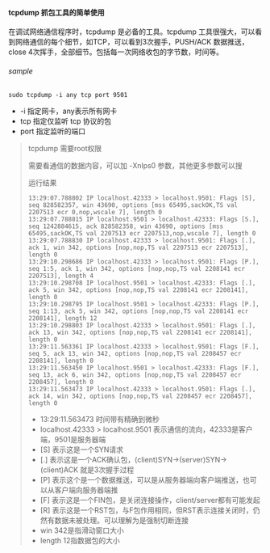 #### tcpdump 抓包工具的简单使用

在调试网络通信程序时，tcpdump 是必备的工具。tcpdump 工具很强大，可以看到网络通信的每个细节，如TCP，可以看到3次握手，PUSH/ACK 数据推送，close 4次挥手，全部细节。包括每一次网络收包的字节数，时间等。

###### sample

```shell
sudo tcpdump -i any tcp port 9501
```

- -i 指定网卡，any表示所有网卡
- tcp 指定仅监听 tcp 协议的包
- port 指定监听的端口

> tcpdump 需要root权限
>
> 需要看通信的数据内容，可以加 -Xnlps0 参数，其他更多参数可以搜
>
> 运行结果
>
> ```shell
> 13:29:07.788802 IP localhost.42333 > localhost.9501: Flags [S], seq 828582357, win 43690, options [mss 65495,sackOK,TS val 2207513 ecr 0,nop,wscale 7], length 0
> 13:29:07.788815 IP localhost.9501 > localhost.42333: Flags [S.], seq 1242884615, ack 828582358, win 43690, options [mss 65495,sackOK,TS val 2207513 ecr 2207513,nop,wscale 7], length 0
> 13:29:07.788830 IP localhost.42333 > localhost.9501: Flags [.], ack 1, win 342, options [nop,nop,TS val 2207513 ecr 2207513], length 0
> 13:29:10.298686 IP localhost.42333 > localhost.9501: Flags [P.], seq 1:5, ack 1, win 342, options [nop,nop,TS val 2208141 ecr 2207513], length 4
> 13:29:10.298708 IP localhost.9501 > localhost.42333: Flags [.], ack 5, win 342, options [nop,nop,TS val 2208141 ecr 2208141], length 0
> 13:29:10.298795 IP localhost.9501 > localhost.42333: Flags [P.], seq 1:13, ack 5, win 342, options [nop,nop,TS val 2208141 ecr 2208141], length 12
> 13:29:10.298803 IP localhost.42333 > localhost.9501: Flags [.], ack 13, win 342, options [nop,nop,TS val 2208141 ecr 2208141], length 0
> 13:29:11.563361 IP localhost.42333 > localhost.9501: Flags [F.], seq 5, ack 13, win 342, options [nop,nop,TS val 2208457 ecr 2208141], length 0
> 13:29:11.563450 IP localhost.9501 > localhost.42333: Flags [F.], seq 13, ack 6, win 342, options [nop,nop,TS val 2208457 ecr 2208457], length 0
> 13:29:11.563473 IP localhost.42333 > localhost.9501: Flags [.], ack 14, win 342, options [nop,nop,TS val 2208457 ecr 2208457], length 0
> ```
>
> - 13:29:11.563473 时间带有精确到微秒
> - localhost.42333 > localhost.9501 表示通信的流向，42333是客户端，9501是服务器端
> - [S] 表示这是一个SYN请求
> - [.] 表示这是一个ACK确认包，(client)SYN->(server)SYN->(client)ACK 就是3次握手过程
> - [P] 表示这个是一个数据推送，可以是从服务器端向客户端推送，也可以从客户端向服务器端推
> - [F] 表示这是一个FIN包，是关闭连接操作，client/server都有可能发起
> - [R] 表示这是一个RST包，与F包作用相同，但RST表示连接关闭时，仍然有数据未被处理。可以理解为是强制切断连接
> - win 342是指滑动窗口大小
> - length 12指数据包的大小

